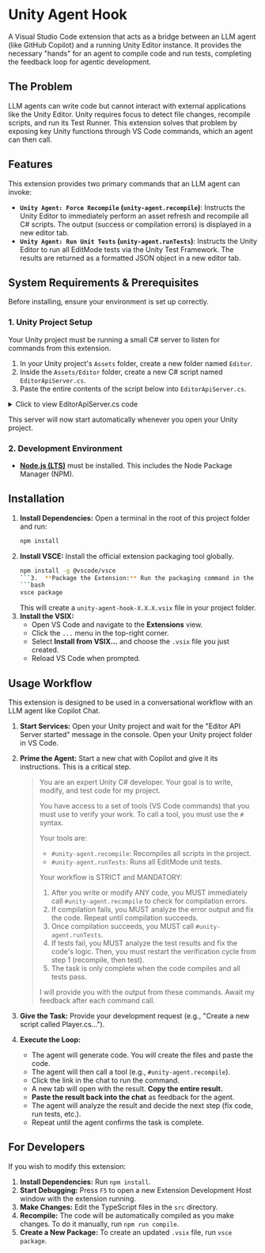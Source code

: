 # Unity Agent Hook

A Visual Studio Code extension that acts as a bridge between an LLM agent (like GitHub Copilot) and a running Unity Editor instance. It provides the necessary "hands" for an agent to compile code and run tests, completing the feedback loop for agentic development.

## The Problem

LLM agents can write code but cannot interact with external applications like the Unity Editor. Unity requires focus to detect file changes, recompile scripts, and run its Test Runner. This extension solves that problem by exposing key Unity functions through VS Code commands, which an agent can then call.

## Features

This extension provides two primary commands that an LLM agent can invoke:

*   **`Unity Agent: Force Recompile` (`unity-agent.recompile`)**: Instructs the Unity Editor to immediately perform an asset refresh and recompile all C# scripts. The output (success or compilation errors) is displayed in a new editor tab.
*   **`Unity Agent: Run Unit Tests` (`unity-agent.runTests`)**: Instructs the Unity Editor to run all EditMode tests via the Unity Test Framework. The results are returned as a formatted JSON object in a new editor tab.

## System Requirements & Prerequisites

Before installing, ensure your environment is set up correctly.

### 1. Unity Project Setup

Your Unity project must be running a small C# server to listen for commands from this extension.

1.  In your Unity project's `Assets` folder, create a new folder named `Editor`.
2.  Inside the `Assets/Editor` folder, create a new C# script named `EditorApiServer.cs`.
3.  Paste the entire contents of the script below into `EditorApiServer.cs`.

<details>
<summary>Click to view EditorApiServer.cs code</summary>

```csharp
using UnityEditor;
using UnityEngine;
using UnityEditor.TestTools.TestRunner.Api;
using System.Net;
using System.Threading;
using System.Text;
using System.Collections.Generic;

[InitializeOnLoad]
public static class EditorApiServer
{
    private static readonly HttpListener _listener = new HttpListener();
    private static readonly TestCallbacks _testCallbacks = new TestCallbacks();
    private static bool _needsRefresh = false;
    private static bool _needsTestRun = false;

    static EditorApiServer()
    {
        if (_listener.IsListening) return;

        _listener.Prefixes.Add("http://localhost:8080/");
        _listener.Start();
        new Thread(HandleRequests).Start();
        EditorApplication.update += OnUpdate;
        Debug.Log("Editor API Server started. Endpoints: /refresh, /run-tests");
    }

    private static void OnUpdate()
    {
        if (_needsRefresh)
        {
            _needsRefresh = false;
            Debug.Log("Server triggered AssetDatabase.Refresh().");
            AssetDatabase.Refresh(ImportAssetOptions.ForceUpdate);
        }
        if (_needsTestRun)
        {
            _needsTestRun = false;
            Debug.Log("Server triggered Test Runner.");
            RunTests();
        }
    }

    private static void HandleRequests()
    {
        while (_listener.IsListening)
        {
            var context = _listener.GetContext();
            var request = context.Request;
            var response = context.Response;
            string responseString = "";
            
            if (request.Url.AbsolutePath == "/refresh")
            {
                _needsRefresh = true;
                responseString = "Refresh command received and queued for main thread.";
            }
            else if (request.Url.AbsolutePath == "/run-tests")
            {
                _testCallbacks.Reset();
                _needsTestRun = true;
                _testCallbacks.WaitForCompletion(); 
                responseString = _testCallbacks.GetResultAsJson();
                response.ContentType = "application/json";
            }
            else
            {
                response.StatusCode = 404;
                responseString = "Not Found.";
            }

            byte[] buffer = Encoding.UTF8.GetBytes(responseString);
            response.ContentLength64 = buffer.Length;
            response.OutputStream.Write(buffer, 0, buffer.Length);
            response.OutputStream.Close();
        }
    }

    private static void RunTests()
    {
        var testRunnerApi = ScriptableObject.CreateInstance<TestRunnerApi>();
        var filter = new Filter() { testMode = TestMode.EditMode };
        testRunnerApi.Execute(new ExecutionSettings(filter));
        testRunnerApi.RegisterCallbacks(_testCallbacks);
    }

    public class TestCallbacks : ICallbacks
    {
        private readonly ManualResetEvent _waitHandle = new ManualResetEvent(false);
        public ITestResultAdaptor Result { get; private set; }

        public void RunStarted(ITestAdaptor testsToRun) {}

        public void RunFinished(ITestResultAdaptor result) 
        {
            Result = result;
            _waitHandle.Set();
        }

        public void TestStarted(ITestAdaptor test) {}
        public void TestFinished(ITestResultAdaptor result) {}

        public void Reset()
        {
            Result = null;
            _waitHandle.Reset();
        }

        public void WaitForCompletion()
        {
            _waitHandle.WaitOne();
        }
        
        public string GetResultAsJson()
        {
            if (Result == null) return "{\"error\":\"No result available.\"}";
            return string.Format(
                "{{ \"result\":\"{0}\", \"passed\":{1}, \"failed\":{2}, \"inconclusive\":{3}, \"skipped\":{4}, \"total\":{5} }}",
                Result.ResultState,
                Result.PassCount,
                Result.FailCount,
                Result.InconclusiveCount,
                Result.SkipCount,
                Result.TestAttachmentCount
            );
        }
    }
}
```
</details>

This server will now start automatically whenever you open your Unity project.

### 2. Development Environment

*   [**Node.js (LTS)**](https://nodejs.org/) must be installed. This includes the Node Package Manager (NPM).

## Installation

1.  **Install Dependencies:** Open a terminal in the root of this project folder and run:
    ```bash
    npm install
    ```
2.  **Install VSCE:** Install the official extension packaging tool globally.
    ```bash
    npm install -g @vscode/vsce
    ```3.  **Package the Extension:** Run the packaging command in the terminal.
    ```bash
    vsce package
    ```
    This will create a `unity-agent-hook-X.X.X.vsix` file in your project folder.
4.  **Install the VSIX:**
    *   Open VS Code and navigate to the **Extensions** view.
    *   Click the `...` menu in the top-right corner.
    *   Select **Install from VSIX...** and choose the `.vsix` file you just created.
    *   Reload VS Code when prompted.

## Usage Workflow

This extension is designed to be used in a conversational workflow with an LLM agent like Copilot Chat.

1.  **Start Services:** Open your Unity project and wait for the "Editor API Server started" message in the console. Open your Unity project folder in VS Code.
2.  **Prime the Agent:** Start a new chat with Copilot and give it its instructions. This is a critical step.

    > You are an expert Unity C# developer. Your goal is to write, modify, and test code for my project.
    >
    > You have access to a set of tools (VS Code commands) that you must use to verify your work. To call a tool, you must use the `#` syntax.
    >
    > Your tools are:
    > - `#unity-agent.recompile`: Recompiles all scripts in the project.
    > - `#unity-agent.runTests`: Runs all EditMode unit tests.
    >
    > Your workflow is STRICT and MANDATORY:
    > 1. After you write or modify ANY code, you MUST immediately call `#unity-agent.recompile` to check for compilation errors.
    > 2. If compilation fails, you MUST analyze the error output and fix the code. Repeat until compilation succeeds.
    > 3. Once compilation succeeds, you MUST call `#unity-agent.runTests`.
    > 4. If tests fail, you MUST analyze the test results and fix the code's logic. Then, you must restart the verification cycle from step 1 (recompile, then test).
    > 5. The task is only complete when the code compiles and all tests pass.
    >
    > I will provide you with the output from these commands. Await my feedback after each command call.

3.  **Give the Task:** Provide your development request (e.g., "Create a new script called Player.cs...").
4.  **Execute the Loop:**
    *   The agent will generate code. You will create the files and paste the code.
    *   The agent will then call a tool (e.g., `#unity-agent.recompile`).
    *   Click the link in the chat to run the command.
    *   A new tab will open with the result. **Copy the entire result.**
    *   **Paste the result back into the chat** as feedback for the agent.
    *   The agent will analyze the result and decide the next step (fix code, run tests, etc.).
    *   Repeat until the agent confirms the task is complete.

## For Developers

If you wish to modify this extension:

1.  **Install Dependencies:** Run `npm install`.
2.  **Start Debugging:** Press `F5` to open a new Extension Development Host window with the extension running.
3.  **Make Changes:** Edit the TypeScript files in the `src` directory.
4.  **Recompile:** The code will be automatically compiled as you make changes. To do it manually, run `npm run compile`.
5.  **Create a New Package:** To create an updated `.vsix` file, run `vsce package`.